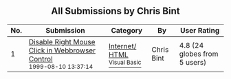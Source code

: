 ﻿<div align="center">

## All Submissions by Chris Bint

</div>

No.  | Submission | Category | By   | User Rating
---- | ---------- | -------- | ---- | -----------
1 | [Disable Right Mouse Click in Webbrowser Control<br /><sup>1999-08-10 13:37:14</sup>](https://github.com/Planet-Source-Code/chris-bint-disable-right-mouse-click-in-webbrowser-control__1-2897) | [Internet/ HTML<br /><sup>Visual Basic</sup>](../ByCategory/internet-html__1-34.md) | Chris Bint | 4.8 (24 globes from 5 users)
